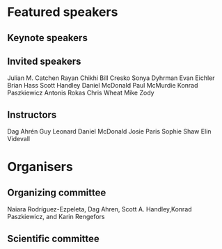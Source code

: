 # Featured speakers

## Keynote speakers


## Invited speakers
Julian M. Catchen
Rayan Chikhi
Bill Cresko
Sonya Dyhrman
Evan Eichler
Brian Hass
Scott Handley
Daniel McDonald
Paul McMurdie
Konrad Paszkiewicz
Antonis Rokas
Chris Wheat
Mike Zody



## Instructors
Dag Ahrén
Guy Leonard
Daniel McDonald
Josie Paris
Sophie Shaw
Elin Videvall

# Organisers
## Organizing committee
Naiara Rodríguez-Ezpeleta, Dag Ahren, Scott A. Handley,Konrad Paszkiewicz, and Karin Rengefors


## Scientific committee

